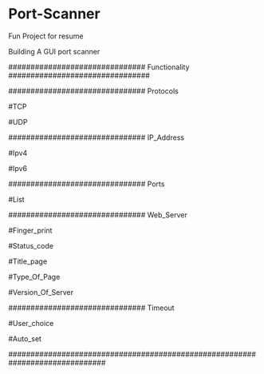 # Port-Scanner
Fun Project for resume

Building A GUI port scanner


############################### Functionality ################################

############################### Protocols

#TCP

#UDP

############################### IP_Address

#Ipv4

#Ipv6

############################### Ports

#List

############################### Web_Server

#Finger_print

#Status_code

#Title_page

#Type_Of_Page

#Version_Of_Server

############################### Timeout

#User_choice

#Auto_set

##############################################################################
